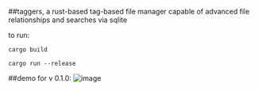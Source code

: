 ##taggers, a rust-based tag-based file manager capable of advanced file relationships and searches via sqlite

to run: 

```cargo build```

```cargo run --release```

##demo for v 0.1.0:
![image](https://github.com/user-attachments/assets/1d72c897-3069-40bf-be87-4e01418123ae)
